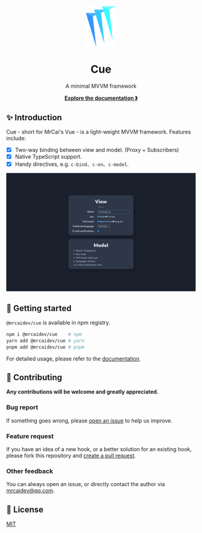 <div align="center">
  <a href="https://github.com/mrcaidev/cue" target="_blank" rel="noreferrer" hrefLang="en">
    <img src="public/logo.svg" alt="Logo" width="80px"/>
  </a>
  <h1>Cue</h1>
  <p>A minimal MVVM framework</p>
  <a href="https://github.com/mrcaidev/cue/wiki" target="_blank" rel="noreferrer" hrefLang="en"><strong>Explore the documentation 》</strong></a>
</div>

## ✨ Introduction

Cue - short for MrCai's Vue - is a light-weight MVVM framework. Features include:

- [x] Two-way binding between view and model. (Proxy + Subscribers)
- [x] Native TypeScript support.
- [x] Handy directives, e.g. `c-bind`、`c-on`、`c-model`.

![example](public/example.png)

## 🚀 Getting started

`@mrcaidev/cue` is available in npm registry.

```bash
npm i @mrcaidev/cue    # npm
yarn add @mrcaidev/cue # yarn
pnpm add @mrcaidev/cue # pnpm
```

For detailed usage, please refer to the [documentation](https://github.com/mrcaidev/cue/wiki).

## 🤝 Contributing

**Any contributions will be welcome and greatly appreciated.**

### Bug report

If something goes wrong, please [open an issue](https://github.com/mrcaidev/cue/issues) to help us improve.

### Feature request

If you have an idea of a new hook, or a better solution for an existing hook, please fork this repository and [create a pull request](https://github.com/mrcaidev/cue/pulls).

### Other feedback

You can always open an issue, or directly contact the author via [mrcaidev@qq.com](mailto:mrcaidev@qq.com).

## 📜 License

[MIT](https://github.com/mrcaidev/cue/blob/master/LICENSE)
